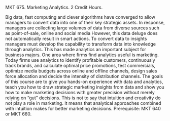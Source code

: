 MKT 675. Marketing Analytics. 2 Credit Hours.

Big data, fast computing and clever algorithms have converged to allow managers to convert data into one of their key strategic assets. In response, managers are collecting large volumes of data from diverse sources such as point-of-sale, online and social media However, this data deluge does not automatically result in smart actions. To convert data to insights managers must develop the capability to transform data into knowledge through analytics. This has made analytics an important subject for business majors. One area where firms find analytics useful is marketing. Today firms use analytics to identify profitable customers, continuously track brands, and calculate optimal price promotions, test commercials, optimize media budgets across online and offline channels, design sales force allocation and decide the intensity of distribution channels. The goals of this course are to give you hands-on experience with data and analytics, teach you how to draw strategic marketing insights from data and show you how to make marketing decisions with greater precision without merely relying on “gut” decisions. This is not to say that intuition and creativity do not play a role in marketing. It means that analytical approaches combined with intuition makes for better marketing decisions.
Prerequisite: MKT 640 or MKT 660.